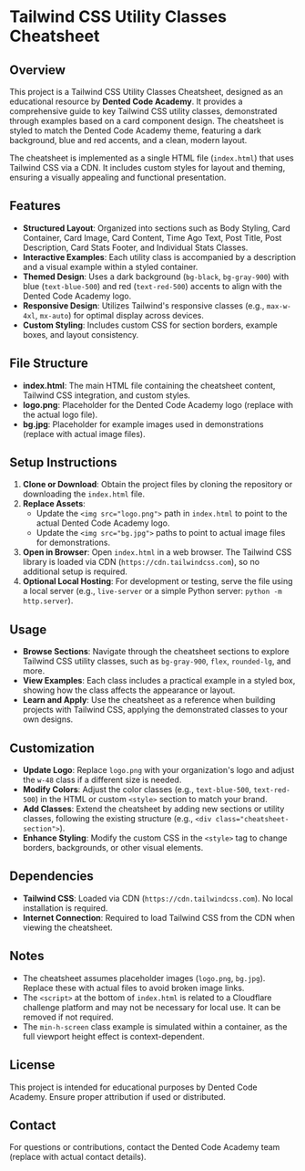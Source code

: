 # Tailwind CSS Utility Classes Cheatsheet

## Overview

This project is a Tailwind CSS Utility Classes Cheatsheet, designed as an educational resource by **Dented Code Academy**. It provides a comprehensive guide to key Tailwind CSS utility classes, demonstrated through examples based on a card component design. The cheatsheet is styled to match the Dented Code Academy theme, featuring a dark background, blue and red accents, and a clean, modern layout.

The cheatsheet is implemented as a single HTML file (`index.html`) that uses Tailwind CSS via a CDN. It includes custom styles for layout and theming, ensuring a visually appealing and functional presentation.

## Features

- **Structured Layout**: Organized into sections such as Body Styling, Card Container, Card Image, Card Content, Time Ago Text, Post Title, Post Description, Card Stats Footer, and Individual Stats Classes.
- **Interactive Examples**: Each utility class is accompanied by a description and a visual example within a styled container.
- **Themed Design**: Uses a dark background (`bg-black`, `bg-gray-900`) with blue (`text-blue-500`) and red (`text-red-500`) accents to align with the Dented Code Academy logo.
- **Responsive Design**: Utilizes Tailwind's responsive classes (e.g., `max-w-4xl`, `mx-auto`) for optimal display across devices.
- **Custom Styling**: Includes custom CSS for section borders, example boxes, and layout consistency.

## File Structure

- **index.html**: The main HTML file containing the cheatsheet content, Tailwind CSS integration, and custom styles.
- **logo.png**: Placeholder for the Dented Code Academy logo (replace with the actual logo file).
- **bg.jpg**: Placeholder for example images used in demonstrations (replace with actual image files).

## Setup Instructions

1. **Clone or Download**: Obtain the project files by cloning the repository or downloading the `index.html` file.
2. **Replace Assets**:
   - Update the `<img src="logo.png">` path in `index.html` to point to the actual Dented Code Academy logo.
   - Update the `<img src="bg.jpg">` paths to point to actual image files for demonstrations.
3. **Open in Browser**: Open `index.html` in a web browser. The Tailwind CSS library is loaded via CDN (`https://cdn.tailwindcss.com`), so no additional setup is required.
4. **Optional Local Hosting**: For development or testing, serve the file using a local server (e.g., `live-server` or a simple Python server: `python -m http.server`).

## Usage

- **Browse Sections**: Navigate through the cheatsheet sections to explore Tailwind CSS utility classes, such as `bg-gray-900`, `flex`, `rounded-lg`, and more.
- **View Examples**: Each class includes a practical example in a styled box, showing how the class affects the appearance or layout.
- **Learn and Apply**: Use the cheatsheet as a reference when building projects with Tailwind CSS, applying the demonstrated classes to your own designs.

## Customization

- **Update Logo**: Replace `logo.png` with your organization's logo and adjust the `w-48` class if a different size is needed.
- **Modify Colors**: Adjust the color classes (e.g., `text-blue-500`, `text-red-500`) in the HTML or custom `<style>` section to match your brand.
- **Add Classes**: Extend the cheatsheet by adding new sections or utility classes, following the existing structure (e.g., `<div class="cheatsheet-section">`).
- **Enhance Styling**: Modify the custom CSS in the `<style>` tag to change borders, backgrounds, or other visual elements.

## Dependencies

- **Tailwind CSS**: Loaded via CDN (`https://cdn.tailwindcss.com`). No local installation is required.
- **Internet Connection**: Required to load Tailwind CSS from the CDN when viewing the cheatsheet.

## Notes

- The cheatsheet assumes placeholder images (`logo.png`, `bg.jpg`). Replace these with actual files to avoid broken image links.
- The `<script>` at the bottom of `index.html` is related to a Cloudflare challenge platform and may not be necessary for local use. It can be removed if not required.
- The `min-h-screen` class example is simulated within a container, as the full viewport height effect is context-dependent.

## License

This project is intended for educational purposes by Dented Code Academy. Ensure proper attribution if used or distributed.

## Contact

For questions or contributions, contact the Dented Code Academy team (replace with actual contact details).
